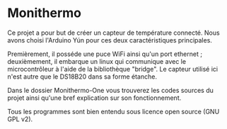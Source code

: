 # Monithermo

Ce projet a pour but de créer un capteur de température connecté. Nous avons choisi l'Arduino Yún pour ces deux caractéristiques principales.

Premièrement, il posséde une puce WiFi ainsi qu'un port ethernet ; deuxièmement, il embarque un linux qui communique avec le microcontrôleur à l'aide de la bibliothèque "bridge". Le capteur utilisé ici n'est autre que le DS18B20 dans sa forme étanche.

Dans le dossier Monithermo-One vous trouverez les codes sources du projet ainsi qu'une bref explication sur son fonctionnement.

Tous les programmes sont bien entendu sous licence open source (GNU GPL v2).
